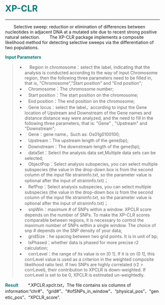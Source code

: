 # <font color="#007979">XP-CLR</font>

---

&#160; &#160; &#160; &#160;Selective sweep: reduction or elimination of differences between nucleotides in adjacent DNA at a mutated site due to recent strong positive natural selection.
&#160; &#160; &#160; &#160;The XP-CLR package implements a composite likelihood method for detecting selective sweeps via the differentiation of two populations.

**<font color="#007979">Input Parameters</font>**

> * &#160; &#160; Region in chromosome：select the label, indicating that the analysis is conducted according to the way of input Chromosome region, then the following three parameters need to be filled in, that is, "Chromosome","Start position" and "End position";
> * &#160; &#160;<label id='chromsome'>Chromosome：</label>The chromosome number;
> * &#160; &#160;<label id='start'>Start position：</label>The start position on the chromosome;
> * &#160; &#160;<label id='end'>End position：</label>The end position on the chromosome;
> * &#160; &#160;Gene locus：select the label，according to input the Gene location of Upstream and Downstream of the Gene names and distance distance way were analyzed, and the need to fill in the following three parameters, that is: "Gene" , "Upstream" and "Downstream";
> * &#160; &#160;<label id='gene'>Gene：</label>gene name，Such as: Os01g0100100;
> * &#160; &#160;<label id='upstream'>Upstream：</label>The upstream length of the gene(bp);
> * &#160; &#160;<label id='downstream'>Downstream：</label>The downstream length of the gene(bp);
> * &#160; &#160;<label id='dataset'>dataSet：</label>Select the analysis data set,Multiple data sets can be selected;
> * &#160; &#160;<label id='subSp'>ObjectPop：</label>Select analysis subspecies, you can select multiple subspecies (the value in the drop-down box is from the second column of the input file straininfo.txt, so the parameter value is optional after the input of straininfo.txt)；
> * &#160; &#160;<label id='subSp'>RefPop：</label>Select analysis subspecies, you can select multiple subspecies (the value in the drop-down box is from the second column of the input file straininfo.txt, so the parameter value is optional after the input of straininfo.txt)；
> * &#160; &#160;<label id='snpWin'>snpWin：</label>maximum # of SNPs within a window. XPCLR score depends on the number of SNPs. To make the XP-CLR scores comparable between regions, it is necessary to control the maximum number of SNPs within a single window. The choice of snp # depends on the SNP density of your data;
> * &#160; &#160;<label id='gridSize'>gridSize：</label>he spacing between two grid points. It is in unit of bp;
> * &#160; &#160;<label id='isPhased'>IsPhased：</label>whether data is phased for more precise r2 calculation;
> * &#160; &#160;<label id='corrLevel'>corrLevel：</label>the range of its value is on [0 1]. If it is on (0 1], this corrLevel value is used as a criterion in the weighted composite likelihood ratio test. If two SNPs are highly correlated (r2 > corrLevel), their contribution to XPCLR is down-weighted. If corrLevel is set to be 0, XPCLR is estimated un-weightedly.

**<font color="#007979">Result</font>**
&#160; &#160; &#160; &#160;\*.XPCLR.xpclr.txt，The file contains six columns of information:“chr#”、“grid#”、“#ofSNPs_in_window”、“physical_pos”、“genetic_pos”、“XPCLR_score”.    
